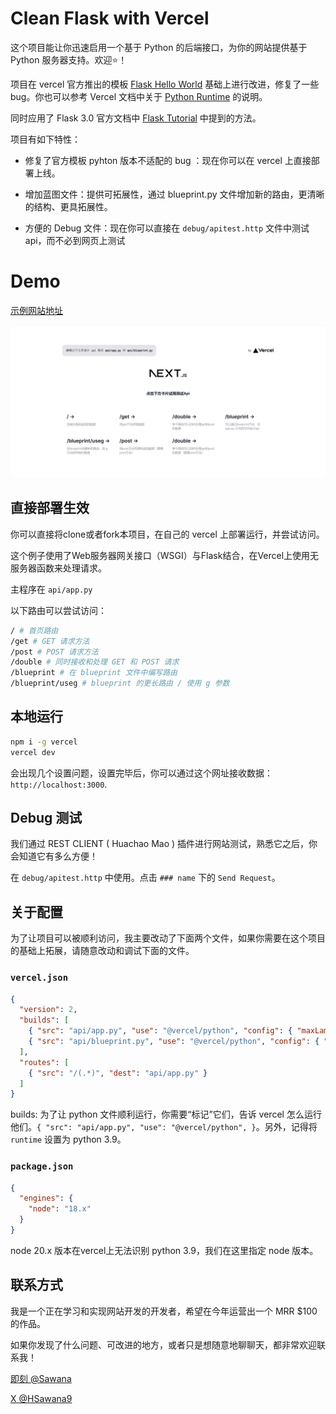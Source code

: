 # Clean Flask with Vercel 

这个项目能让你迅速启用一个基于 Python 的后端接口，为你的网站提供基于 Python 服务器支持。欢迎⭐！

项目在 vercel 官方推出的模板 [Flask Hello World](https://vercel.com/templates/python/flask-hello-world) 基础上进行改进，修复了一些bug。你也可以参考 Vercel 文档中关于 [Python Runtime](https://vercel.com/docs/concepts/functions/serverless-functions/runtimes/python) 的说明。

同时应用了 Flask 3.0 官方文档中 [Flask Tutorial](https://flask.palletsprojects.com/en/3.0.x/tutorial/) 中提到的方法。

项目有如下特性：

- 修复了官方模板 pyhton 版本不适配的 bug ：现在你可以在 vercel 上直接部署上线。

- 增加蓝图文件：提供可拓展性，通过 blueprint.py 文件增加新的路由，更清晰的结构、更具拓展性。

- 方便的 Debug 文件：现在你可以直接在 `debug/apitest.http` 文件中测试api，而不必到网页上测试

# Demo

[示例网站地址](https://demo-flask-vercel.sawana.site/)

![exampl-site](./example-site.png)

## 直接部署生效

你可以直接将clone或者fork本项目，在自己的 vercel 上部署运行，并尝试访问。

这个例子使用了Web服务器网关接口（WSGI）与Flask结合，在Vercel上使用无服务器函数来处理请求。 

主程序在 `api/app.py`

以下路由可以尝试访问：
```bash
/ # 首页路由
/get # GET 请求方法
/post # POST 请求方法
/double # 同时接收和处理 GET 和 POST 请求
/blueprint # 在 blueprint 文件中编写路由
/blueprint/useg # blueprint 的更长路由 / 使用 g 参数
```

## 本地运行 

```bash
npm i -g vercel
vercel dev
```

会出现几个设置问题，设置完毕后，你可以通过这个网址接收数据： `http://localhost:3000`.

## Debug 测试

我们通过 REST CLIENT ( Huachao Mao ) 插件进行网站测试，熟悉它之后，你会知道它有多么方便！

在 `debug/apitest.http` 中使用。点击 `### name` 下的 `Send Request`。

## 关于配置

为了让项目可以被顺利访问，我主要改动了下面两个文件，如果你需要在这个项目的基础上拓展，请随意改动和调试下面的文件。

### `vercel.json`

```json
{
  "version": 2,
  "builds": [
    { "src": "api/app.py", "use": "@vercel/python", "config": { "maxLambdaSize": "15mb", "runtime": "python3.9" } },
    { "src": "api/blueprint.py", "use": "@vercel/python", "config": { "maxLambdaSize": "15mb", "runtime": "python3.9" } }
  ],
  "routes": [
    { "src": "/(.*)", "dest": "api/app.py" }
  ]
}
```

builds: 为了让 python 文件顺利运行，你需要“标记”它们，告诉 vercel 怎么运行他们。`{ "src": "api/app.py", "use": "@vercel/python", }`。另外，记得将 `runtime` 设置为 python 3.9。

### `package.json`

```json
{
  "engines": {
    "node": "18.x"
  }
}
```

node 20.x 版本在vercel上无法识别 python 3.9，我们在这里指定 node 版本。

## 联系方式

我是一个正在学习和实现网站开发的开发者，希望在今年运营出一个 MRR $100 的作品。

如果你发现了什么问题、可改进的地方，或者只是想随意地聊聊天，都非常欢迎联系我！

[即刻 @Sawana](https://okjk.co/Mx4XUR)

[X @HSawana9](https://twitter.com/HSawana9)
